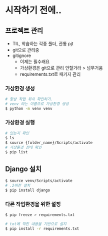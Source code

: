 # 시작하기 전에..

## 프로젝트 관리
- TIL, 학습하는 각종 폴더, 관통 pjt
- git으로 관리중
- gitignore
  - 이제는 필수래요 
  - 가상환경은 git으로 관리 안할거라 > 넘무거움
  - requirements.txt로 패키지 관리

### 가상환경 생성
```bash
# 항상 작업 위치 확인하기.
# venv 라는 이름으로 가상환경 생성
$ python -m venv venv
```
### 가상환경 실행
```bash
# 있는지 확인
$ ls
$ source {folder_name}/Scripts/activate
# 가상환경 상태 확인
$ pip list
```
## Django 설치
```bash
$ source venv/Scripts/activate
# .2버전 설치
$ pip install django
```
### 다른 작업환경을 위한 설정
```bash
$ pip freeze > requirements.txt

# txt에 적힌 내용을 기반으로 설치
$ pip install -r requirements.txt
```
